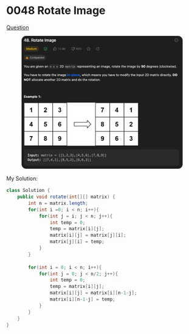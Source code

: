 # 0048 Rotate Image

[Question](https://leetcode.com/problems/rotate-image/description/?envType=study-plan\&id=data-structure-ii)

<figure><img src="../.gitbook/assets/image (7).png" alt=""><figcaption></figcaption></figure>

My Solution:

```java
class Solution {
    public void rotate(int[][] matrix) {
        int n = matrix.length;
        for(int i =0; i < n; i++){
            for(int j = i; j < n; j++){
                int temp = 0;
                temp = matrix[i][j];
                matrix[i][j] = matrix[j][i];
                matrix[j][i] = temp;
            }
        }

        for(int i = 0; i < n; i++){
            for(int j = 0; j < n/2; j++){
                int temp = 0;
                temp = matrix[i][j];
                matrix[i][j] = matrix[i][n-1-j];
                matrix[i][n-1-j] = temp;
            }
        }
    }
}
```
